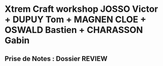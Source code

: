 # Xtrem Craft workshop JOSSO Victor + DUPUY Tom + MAGNEN CLOE + OSWALD Bastien + CHARASSON Gabin

## Prise de Notes : Dossier REVIEW
